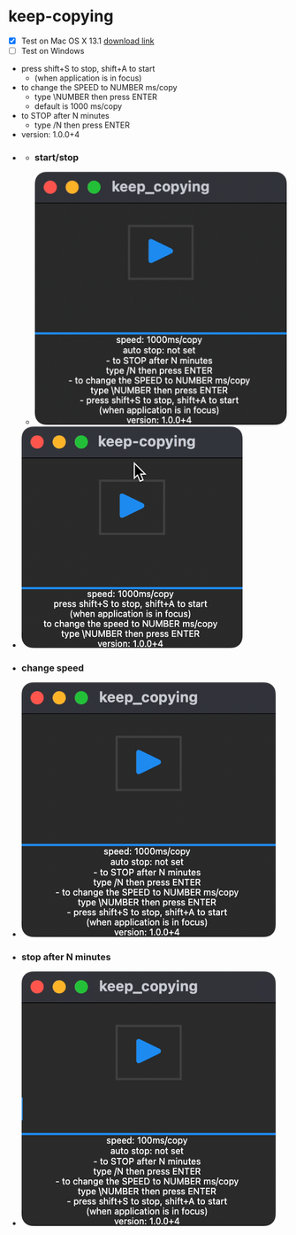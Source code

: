 # keep-copying

- [X] Test on Mac OS X 13.1 [download link](https://github.com/monki1/keep-copying/raw/main/builds/keep_copying_mac.zip)
- [ ] Test on Windows

- press shift+S to stop, shift+A to start
  - (when application is in focus)
- to change the SPEED to NUMBER ms/copy
  - type \NUMBER then press ENTER
  - default is 1000 ms/copy
- to STOP after N minutes
  - type /N then press ENTER
- version: 1.0.0+4
- - ### start/stop
  - ![basic](assets/basic.gif)
- ![demo](assets/demo1.gif)
- ### change speed
- ![change speed](assets/change_speed.gif)
- ### stop after N minutes
- ![stop after N minutes](assets/auto_stop.gif)